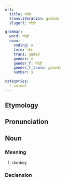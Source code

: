 ```yaml
---
url:
  title: गदेड़ो
  transliteration: gadedo
  slugurl: गदेड़ो

grammar:
  word: गदेड़ो
  noun:
    ending: o
    term: गदेड़
    trans: gaded
    gender: m
    gender_f: गदेड़ी
    gender_f_trans: gadedi
    number: s
    
categories: 
  - animal
---
```


## Etymology

## Pronunciation

## Noun
### Meaning
1. donkey

### Declension
<noun-decl :grammar="grammar"></noun-decl>